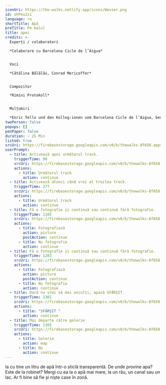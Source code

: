 ```yaml
---
iconUri: https://the-walks.netlify.app/icons/Wasser.png
id: ohPeu2zi
language: ro
shortTitle: Apă
preTitle: Pe malul
title: apei
credits: >-
  Experți / colaboratori

  *Colaborare cu Barcelona Cicle de l’Aigua*


  Voci

  *Cătălina Bălălău, Conrad Mericoffer*


  Compozitor

  *Rimini Protokoll*


  Mulțumiri

  *Enric Tello und den Kolleg:innen vom Barcelona Cicle de l’Aigua, besonders Ignasi Batalle Barber și Gustavo Ramon Wilhelmi*
twoPerson: false
popups: []
penPaper: false
duration: ~ 25 Min
listed: true
srcUri: https://firebasestorage.googleapis.com/v0/b/thewalks-8f658.appspot.com/o/mp3%2Fapi-v1%2Fro_ohPeu2zi%2Fwalk_6_RO.mp3?alt=media&token=7cb9a17c-2e09-4fb6-bd72-ff4ad9ae2f16
userPrompt:
  - title: Activează apoi următorul track.
    triggerTime: 90
    srcUri: https://firebasestorage.googleapis.com/v0/b/thewalks-8f658.appspot.com/o/mp3%2Fapi-v1%2Fro_ohPeu2zi%2Fwalk_6_RO_Loop1_01Min30Sec.mp3?alt=media&token=1a2cc822-c95e-4ca4-9ab1-aa1ab9e17250
    actions:
      - title: Următorul track
        action: continue
  - title: Activează atunci când vrei al treilea track.
    triggerTime: 277
    srcUri: https://firebasestorage.googleapis.com/v0/b/thewalks-8f658.appspot.com/o/mp3%2Fapi-v1%2Fro_ohPeu2zi%2Fwalk_6_RO_Loop2_04Min37.Sec.mp3?alt=media&token=d6b12706-9e53-44f3-99af-085f8041f172
    actions:
      - title: Următorul track
        action: continue
  - title: Fă o fotografie și continuă sau continuă fără fotografie.
    triggerTime: 1105
    srcUri: https://firebasestorage.googleapis.com/v0/b/thewalks-8f658.appspot.com/o/mp3%2Fapi-v1%2Fro_ohPeu2zi%2Fwalk_6_RO_Loop3_18Min25Sec.mp3?alt=media&token=2a775d12-d064-4dfc-9782-155ee51ffecd
    actions:
      - title: Fotografiază
        action: picture
        postAction: continue
      - title: Nu fotografia
        action: continue
  - title: Fă o fotografie și continuă sau continuă fără fotografie.
    triggerTime: 1283
    srcUri: https://firebasestorage.googleapis.com/v0/b/thewalks-8f658.appspot.com/o/mp3%2Fapi-v1%2Fro_ohPeu2zi%2Fwalk_6_RO_Loop4_21Min22Sec.mp3?alt=media&token=481d9bff-98eb-4698-8e8d-02b1c3d859bf
    actions:
      - title: Fotografiază
        action: picture
        postAction: continue
      - title: Nu fotografia
        action: continue
  - title: Dacă nu vrei să mai asculți, apasă SFÂRȘIT.
    triggerTime: 1301
    srcUri: https://firebasestorage.googleapis.com/v0/b/thewalks-8f658.appspot.com/o/mp3%2Fapi-v1%2Fro_ohPeu2zi%2Fwalk_6_RO_Loop5_21Min41Sec.mp3?alt=media&token=c826af8b-85d3-4b2c-a074-79a316a06e6c
    actions:
      - title: "SFÂRȘIT "
        action: continue
  - title: Mai departe către galerie
    triggerTime: 1305
    srcUri: https://firebasestorage.googleapis.com/v0/b/thewalks-8f658.appspot.com/o/static%2Fmedias%2Fmulti_Zeubeel8_loop.mp3?alt=media&token=88349085-3303-48b9-bdc6-fd7b09519a26
    actions:
      - title: Galerie
        action: map
      - title: Nu
        action: continue
---
```

Ia cu tine un litru de apă într-o sticlă transparentă. De unde provine apa? Este de la robinet? Mergi cu ea la o apă mai mare, la un râu, un canal sau un lac. Ar fi bine să fie și niște case în zonă.
